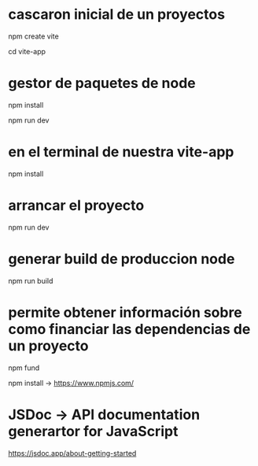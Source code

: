 # cascaron inicial de un proyectos
npm create vite

cd vite-app

# gestor de paquetes de node
npm install

npm run dev

# en el terminal de nuestra vite-app 
npm install 

# arrancar el proyecto
npm run dev

# generar build de produccion node
npm run build

# permite obtener información sobre como financiar las dependencias de un proyecto
npm fund

npm install -> https://www.npmjs.com/

# JSDoc -> API documentation generartor for JavaScript
https://jsdoc.app/about-getting-started

